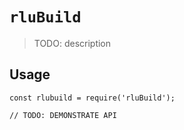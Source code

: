 # `rluBuild`

> TODO: description

## Usage

```
const rlubuild = require('rluBuild');

// TODO: DEMONSTRATE API
```
